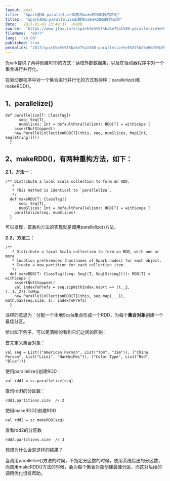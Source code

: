 ```yaml
---
layout: post
title:  "Spark基础-parallelize函数和makeRDD函数的区别"
title2:  "Spark基础-parallelize函数和makeRDD函数的区别"
date:   2017-01-01 23:49:37  +0800
source:  "https://www.jfox.info/spark%e5%9f%ba%e7%a1%80-parallelize%e5%87%bd%e6%95%b0%e5%92%8cmakerdd%e5%87%bd%e6%95%b0%e7%9a%84%e5%8c%ba%e5%88%ab.html"
fileName:  "0877"
lang:  "zh_CN"
published: true
permalink: "2017/spark%e5%9f%ba%e7%a1%80-parallelize%e5%87%bd%e6%95%b0%e5%92%8cmakerdd%e5%87%bd%e6%95%b0%e7%9a%84%e5%8c%ba%e5%88%ab.html"
---
```


Spark提供了两种创建RDD的方式：读取外部数据集，以及在驱动器程序中对一个集合进行并行化。

在驱动器程序中对一个集合进行并行化的方式有两种：parallelize()和makeRDD()。

## 1、parallelize()

    def parallelize[T: ClassTag](
          seq: Seq[T],
          numSlices: Int = defaultParallelism): RDD[T] = withScope {
        assertNotStopped()
        new ParallelCollectionRDD[T](this, seq, numSlices, Map[Int, Seq[String]]())
      }

## 2、makeRDD()，有两种重构方法，如下：

**2.1、方法一：**

    /** Distribute a local Scala collection to form an RDD.
       *
       * This method is identical to `parallelize`.
       */
      def makeRDD[T: ClassTag](
          seq: Seq[T],
          numSlices: Int = defaultParallelism): RDD[T] = withScope {
        parallelize(seq, numSlices)
      }
    

 可以发现，该重构方法的实现就是调用parallelize()方法。

**2.2、方法二：**

    /**
       * Distribute a local Scala collection to form an RDD, with one or more
       * location preferences (hostnames of Spark nodes) for each object.
       * Create a new partition for each collection item.
       */
      def makeRDD[T: ClassTag](seq: Seq[(T, Seq[String])]): RDD[T] = withScope {
        assertNotStopped()
        val indexToPrefs = seq.zipWithIndex.map(t => (t._2, t._1._2)).toMap
        new ParallelCollectionRDD[T](this, seq.map(_._1), math.max(seq.size, 1), indexToPrefs)
      }

注释的意思为：分配一个本地Scala集合形成一个RDD，为每个**集合对象**创建一个最佳分区。

给出如下例子，可以更清晰的看到它们之间的区别：

首先定义集合对象：

    val seq = List(("American Person", List("Tom", "Jim")), ("China Person", List("LiLei", "HanMeiMei")), ("Color Type", List("Red", "Blue")))

使用parallelize()创建RDD：

    val rdd1 = sc.parallelize(seq)

查询rdd1的分区数：

    rdd1.partitions.size  // 2

使用makeRDD()创建RDD

    val rdd2 = sc.makeRDD(seq)

查看rdd2的分区数

    rdd2.partitions.size  // 3

想想为什么会是这样的结果？

当调用parallelize()方法的时候，不指定分区数的时候，使用系统给出的分区数，而调用makeRDD()方法的时候，会为每个集合对象创建最佳分区，而这对后续的调用优化很有帮助。
